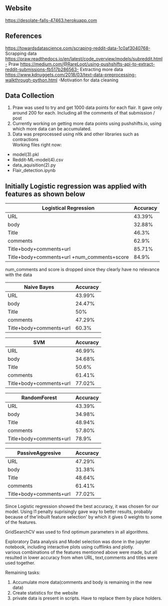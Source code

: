 ## Website
https://desolate-falls-47463.herokuapp.com

## References

https://towardsdatascience.com/scraping-reddit-data-1c0af3040768- Scrapping data
https://praw.readthedocs.io/en/latest/code_overview/models/subreddit.html- Praw
https://medium.com/@RareLoot/using-pushshifts-api-to-extract-reddit-submissions-fb517b286563- Extracting more data
https://www.kdnuggets.com/2018/03/text-data-preprocessing-walkthrough-python.html  -Motivation for data cleaning
## Data Collection

1) Praw was used to try and get 1000 data points for each flair. It gave only around 200 for each. Including all the comments of that submission / post    
2) Currently working on getting more data points using pushshifts.io, using which more data can be accumulated.  
3) Data was preprocessed using nltk and other libraries such as contractions  
Working files right now:  
- model(3).pkl  
- Reddit-ML-model(4).csv  
- data_aquisition(2).py  
- Flair_detection.ipynb


## Initially Logistic regression was applied with features as shown below

| Logistical Regression| Accuracy |
| ------------- | ------------- |
| URL  | 43.39%  |
| body | 32.88%  |
| Title | 46.3%  |
| comments | 62.9%  |
| Title+body+comments+url  | 85.71% |
| Title+body+comments+url +num_comments+score |  84.9%  |

num_comments and score is dropped since they clearly have no relevance with the data

| Naive Bayes| Accuracy |
| ------------- | ------------- |
| URL  | 43.99%  |
| body | 24.47% |
| Title | 50%  |
| comments | 47.29%  |
| Title+body+comments+url  | 60.3% |


| SVM | Accuracy |
| ------------- | ------------- |
| URL  | 46.99%  |
| body | 34.68% |
| Title | 50.6%  |
| comments | 61.41%  |
| Title+body+comments+url  | 77.02% |

| RandomForest | Accuracy |
| ------------- | ------------- |
| URL  | 43.39%  |
| body | 34.98% |
| Title | 48.94%  |
| comments | 57.80%  |
| Title+body+comments+url  | 78.9% |


| PassiveAggresive | Accuracy |
| ------------- | ------------- |
| URL  | 47.29%  |
| body | 31.38% |
| Title | 48.64%  |
| comments | 61.41%  |
| Title+body+comments+url  | 77.02% |

Since Logistic regression showed the best accuracy, it was chosen for our model.
Using l1 penalty suprisingly gave way to better results, probably because of the'inbuilt feature selection' by which it gives 0 weights to some of the features.

GridSearchCV was used to find optimum parameters in all algorithms.

Exploratory Data analysis and Model selection was done in the jupyter notebook, including interactive plots using cufflinks and plotly.  
various combinations of the features mentioned above were made, but all resulted in lower accuracy from when URL, text,comments and titles were used together.


Remaining tasks:
1) Accumulate more data(comments and body is remaining in the new data)
2) Create statistics for the website  
3) private data is present in scripts. Have to replace them by place holders.

